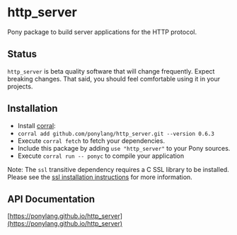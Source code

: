 # http_server

Pony package to build server applications for the HTTP protocol.

## Status

`http_server` is beta quality software that will change frequently. Expect breaking changes. That said, you should feel comfortable using it in your projects.

## Installation

* Install [corral](https://github.com/ponylang/corral):
* `corral add github.com/ponylang/http_server.git --version 0.6.3`
* Execute `corral fetch` to fetch your dependencies.
* Include this package by adding `use "http_server"` to your Pony sources.
* Execute `corral run -- ponyc` to compile your application

Note: The `ssl` transitive dependency requires a C SSL library to be installed. Please see the [ssl installation instructions](https://github.com/ponylang/ssl#installation) for more information.

## API Documentation

[https://ponylang.github.io/http_server](https://ponylang.github.io/http_server)
